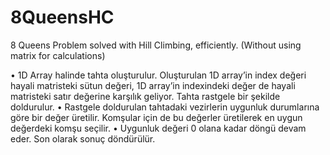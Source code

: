 # 8QueensHC
8 Queens Problem solved with Hill Climbing, efficiently. (Without using matrix for calculations)


•	1D Array halinde tahta oluşturulur. Oluşturulan 1D array’in index değeri hayali matristeki sütun değeri, 1D array’in indexindeki değer de hayali matristeki satır değerine karşılık geliyor. Tahta rastgele bir şekilde doldurulur.
•	Rastgele doldurulan tahtadaki vezirlerin uygunluk durumlarına göre bir değer üretilir. Komşular için de bu değerler üretilerek en uygun değerdeki komşu seçilir.
•	Uygunluk değeri 0 olana kadar döngü devam eder. Son olarak sonuç döndürülür.
